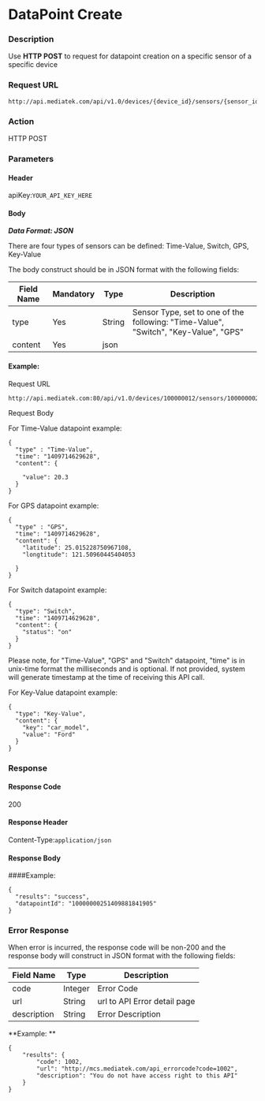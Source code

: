 # DataPoint Create

### Description

Use **HTTP POST** to request for datapoint creation on a specific sensor of a specific device

### Request URL

```
http://api.mediatek.com/api/v1.0/devices/{device_id}/sensors/{sensor_id}/datapoints
```

### Action
HTTP POST

### Parameters

#### Header

apiKey:`YOUR_API_KEY_HERE`

#### Body

***Data Format: JSON***

There are four types of sensors can be defined: Time-Value, Switch, GPS, Key-Value

The body construct should be in JSON format with the following fields:

|Field Name|Mandatory|Type|Description|
| --- | --- | --- | --- |
| type | Yes | String | Sensor Type, set to one of the following:  "Time-Value", "Switch", "Key-Value", "GPS" |
| content | Yes | json |  | |


#### Example:

Request URL
```
http://api.mediatek.com:80/api/v1.0/devices/100000012/sensors/1000000025/datapoints
```

Request Body

For Time-Value datapoint example:
```
{
  "type" : "Time-Value",
  "time": "1409714629628",
  "content": {

    "value": 20.3
  }
}
```

For GPS datapoint example:
```
{
  "type" : "GPS",
  "time": "1409714629628",
  "content": {
    "latitude": 25.015228750967108,
    "longtitude": 121.50960445404053

  }
}
```
For Switch datapoint example:
```
{
  "type": "Switch",
  "time": "1409714629628",
  "content": {
    "status": "on"
  }
}
```
Please note, for "Time-Value", "GPS" and "Switch" datapoint, "time" is in unix-time format the milliseconds and is optional. If not provided, system will generate timestamp at the time of receiving this API call.


For Key-Value datapoint example:

```
{
  "type": "Key-Value",
  "content": {
    "key": "car_model",
    "value": "Ford"
  }
}
```

### Response

#### Response Code
200

#### Response Header

Content-Type:`application/json`
#### Response Body

####Example:

```
{
  "results": "success",
  "datapointId": "10000000251409881841905"
}
```

### Error Response

When error is incurred, the response code will be non-200 and the response body will construct in JSON format with the following fields:

| Field Name | Type |Description|
| --- | --- | --- |
| code | Integer | Error Code |
| url | String | url to API Error detail page |
| description | String | Error Description |

**Example: **
```
{
    "results": {
        "code": 1002,
        "url": "http://mcs.mediatek.com/api_errorcode?code=1002",
        "description": "You do not have access right to this API"
    }
}
```

